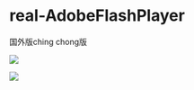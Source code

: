 # real-AdobeFlashPlayer
国外版ching chong版

![](https://raw.githubusercontent.com/r00tSe7en/fake-AdobeFlashPlayer/master/install.png)

![](https://raw.githubusercontent.com/r00tSe7en/fake-AdobeFlashPlayer/master/update.png)

